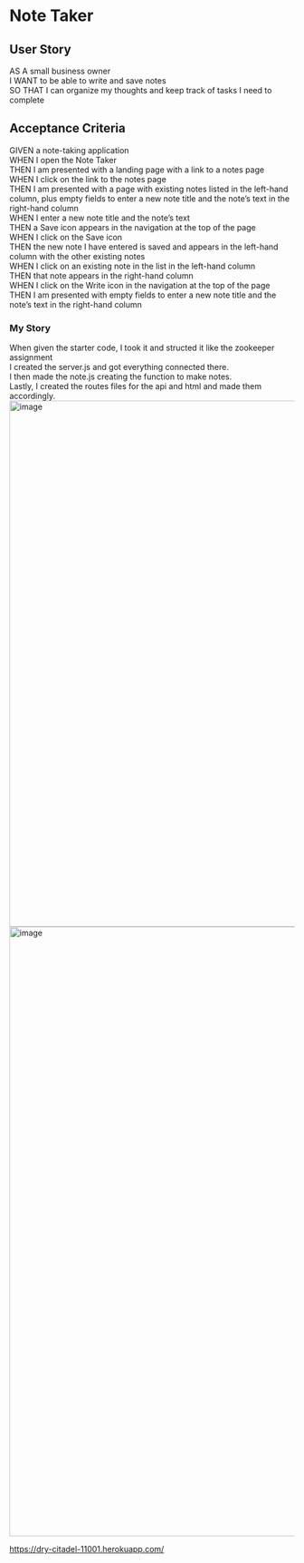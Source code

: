 # Note Taker 

## User Story
AS A small business owner<br>
I WANT to be able to write and save notes<br>
SO THAT I can organize my thoughts and keep track of tasks I need to complete<br>

## Acceptance Criteria
GIVEN a note-taking application<br>
WHEN I open the Note Taker<br>
THEN I am presented with a landing page with a link to a notes page<br>
WHEN I click on the link to the notes page<br>
THEN I am presented with a page with existing notes listed in the left-hand column, plus empty fields to enter a new note title and the note’s text in the right-hand column<br>
WHEN I enter a new note title and the note’s text<br>
THEN a Save icon appears in the navigation at the top of the page<br>
WHEN I click on the Save icon<br>
THEN the new note I have entered is saved and appears in the left-hand column with the other existing notes<br>
WHEN I click on an existing note in the list in the left-hand column<br>
THEN that note appears in the right-hand column<br>
WHEN I click on the Write icon in the navigation at the top of the page<br>
THEN I am presented with empty fields to enter a new note title and the note’s text in the right-hand column<br>

### My Story
When given the starter code, I took it and structed it like the zookeeper assignment<br>
I created the server.js and got everything connected there.<br>
I then made the note.js creating the function to make notes.<br>
Lastly, I created the routes files for the api and html and made them accordingly.
<img width="928" alt="image" src="https://user-images.githubusercontent.com/99914942/169708355-a1e2bf59-4e56-45d8-a272-4f0d7fde427d.png">
<img width="1075" alt="image" src="https://user-images.githubusercontent.com/99914942/169708385-7a3b1e3c-a8b0-4cda-9178-4ff3ab6a0b6f.png">

https://dry-citadel-11001.herokuapp.com/

